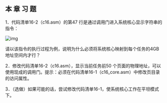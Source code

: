    

## 本 章 习 题

1．代码清单16-2（c16.asm）的第47 行是通过调用门进入系统核心显示字符串的指令：

![img](../0-Assets/Epubook/x86汇编语言从实模式到保护模式_李忠_等_Z_Library/images/00721.jpeg)

请以该指令的执行过程为例，说明为什么必须将系统核心映射到每个任务的4GB 地址空间内才行？

2．修改代码清单16-2（c16.asm），显示当前任务前50 个页面的物理地址，可以使用现成的调用门。提示：必须在代码清单16-1（c16_core.asm）中修改页目录的访问属性。

3．（选做）如果可能的话，尝试修改代码清单16-1，使系统核心工作在平坦模式下。